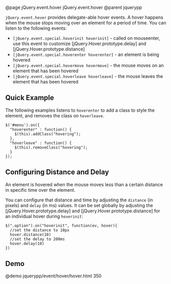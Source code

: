@page jQuery.event.hover jQuery.event.hover
@parent jquerypp

`jQuery.event.hover` provides delegate-able hover events.
A hover happens when the mouse stops moving over an element for a period of time.
You can listen to the following events:

* `[jQuery.event.special.hoverinit hoverinit]` - called on mouseenter, use this event to customize [jQuery.Hover.prototype.delay] and [jQuery.Hover.prototype.distance]
* `[jQuery.event.special.hoverenter hoverenter]` - an element is being hovered
* `[jQuery.event.special.hovermove hovermove]` - the mouse moves on an element that has been hovered
* `[jQuery.event.special.hoverleave hoverleave]` - the mouse leaves the element that has been hovered

## Quick Example

The following examples listens to `hoverenter` to add a class to style the element,
and removes the class on `hoverleave`.

	$('#menu').on({
	  "hoverenter" : function() {
	    $(this).addClass("hovering");
	  },
	  "hoverleave" : function() {
	    $(this).removeClass("hovering");
	  }
	});

## Configuring Distance and Delay

An element is hovered when the mouse moves less than a certain distance in specific time over the element.

You can configure that distance and time by adjusting the `distance` (in pixels) and `delay` (in ms) values.
It can be set globally by adjusting the [jQuery.Hover.prototype.delay] and [jQuery.Hover.prototype.distance] for an individual hover during `hoverinit`:

	$(".option").on("hoverinit", function(ev, hover){
	  //set the distance to 10px
	  hover.distance(10)
	  //set the delay to 200ms
	  hover.delay(10)
	})

## Demo

@demo jquerypp/event/hover/hover.html 350

